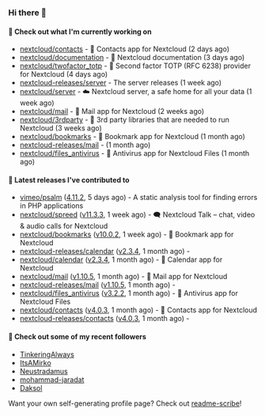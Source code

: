 ### Hi there 👋

#### 👷 Check out what I'm currently working on

- [nextcloud/contacts](https://github.com/nextcloud/contacts) - 📇 Contacts app for Nextcloud (2 days ago)
- [nextcloud/documentation](https://github.com/nextcloud/documentation) - 📘 Nextcloud documentation (3 days ago)
- [nextcloud/twofactor_totp](https://github.com/nextcloud/twofactor_totp) - 🔑 Second factor TOTP (RFC 6238) provider for Nextcloud (4 days ago)
- [nextcloud-releases/server](https://github.com/nextcloud-releases/server) - The server releases (1 week ago)
- [nextcloud/server](https://github.com/nextcloud/server) - ☁️ Nextcloud server, a safe home for all your data (1 week ago)
- [nextcloud/mail](https://github.com/nextcloud/mail) - 💌 Mail app for Nextcloud (2 weeks ago)
- [nextcloud/3rdparty](https://github.com/nextcloud/3rdparty) - :battery: 3rd party libraries that are needed to run Nextcloud (3 weeks ago)
- [nextcloud/bookmarks](https://github.com/nextcloud/bookmarks) - 🔖 Bookmark app for Nextcloud (1 month ago)
- [nextcloud-releases/mail](https://github.com/nextcloud-releases/mail) -  (1 month ago)
- [nextcloud/files_antivirus](https://github.com/nextcloud/files_antivirus) - 👾 Antivirus app for Nextcloud Files (1 month ago)

#### 🔭 Latest releases I've contributed to

- [vimeo/psalm](https://github.com/vimeo/psalm) ([4.11.2](https://github.com/vimeo/psalm/releases/tag/4.11.2), 5 days ago) - A static analysis tool for finding errors in PHP applications
- [nextcloud/spreed](https://github.com/nextcloud/spreed) ([v11.3.3](https://github.com/nextcloud/spreed/releases/tag/v11.3.3), 1 week ago) - 🗨️ Nextcloud Talk – chat, video &amp; audio calls for Nextcloud
- [nextcloud/bookmarks](https://github.com/nextcloud/bookmarks) ([v10.0.2](https://github.com/nextcloud/bookmarks/releases/tag/v10.0.2), 1 week ago) - 🔖 Bookmark app for Nextcloud
- [nextcloud-releases/calendar](https://github.com/nextcloud-releases/calendar) ([v2.3.4](https://github.com/nextcloud-releases/calendar/releases/tag/v2.3.4), 1 month ago) - 
- [nextcloud/calendar](https://github.com/nextcloud/calendar) ([v2.3.4](https://github.com/nextcloud/calendar/releases/tag/v2.3.4), 1 month ago) - 📆 Calendar app for Nextcloud
- [nextcloud/mail](https://github.com/nextcloud/mail) ([v1.10.5](https://github.com/nextcloud/mail/releases/tag/v1.10.5), 1 month ago) - 💌 Mail app for Nextcloud
- [nextcloud-releases/mail](https://github.com/nextcloud-releases/mail) ([v1.10.5](https://github.com/nextcloud-releases/mail/releases/tag/v1.10.5), 1 month ago) - 
- [nextcloud/files_antivirus](https://github.com/nextcloud/files_antivirus) ([v3.2.2](https://github.com/nextcloud/files_antivirus/releases/tag/v3.2.2), 1 month ago) - 👾 Antivirus app for Nextcloud Files
- [nextcloud/contacts](https://github.com/nextcloud/contacts) ([v4.0.3](https://github.com/nextcloud/contacts/releases/tag/v4.0.3), 1 month ago) - 📇 Contacts app for Nextcloud
- [nextcloud-releases/contacts](https://github.com/nextcloud-releases/contacts) ([v4.0.3](https://github.com/nextcloud-releases/contacts/releases/tag/v4.0.3), 1 month ago) - 

#### 👯 Check out some of my recent followers

- [TinkeringAlways](https://github.com/TinkeringAlways)
- [ItsAMirko](https://github.com/ItsAMirko)
- [Neustradamus](https://github.com/Neustradamus)
- [mohammad-jaradat](https://github.com/mohammad-jaradat)
- [Daksol](https://github.com/Daksol)

Want your own self-generating profile page? Check out [readme-scribe](https://github.com/muesli/readme-scribe)!

